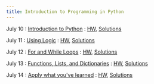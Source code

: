 ```yaml
---
title: Introduction to Programming in Python
---
```


July 10
: [Introduction to Python](/assets/slides/slides_day1.pdf)
  : [HW](/assets/hws/hw1_blank.pdf), [Solutions](/assets/hws/hw1_solutions.pdf)

July 11
: [Using Logic](/assets/slides/slides_day2.pdf)
  : [HW](/assets/hws/hw2_blank.pdf), [Solutions](#)

July 12
: [For and While Loops](/assets/slides/slides_day3.pdf)
  : [HW](#), [Solutions](#)

July 13
: [Functions, Lists, and Dictionaries](#)
  : [HW](#), [Solutions](#)

July 14
: [Apply what you've learned](#)
  : [HW](#), [Solutions](#)
